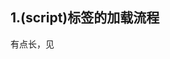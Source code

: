 ## 1.(script)标签的加载流程

有点长，见[<script>标签元素](https://www.jianshu.com/p/028635fc2ab6) 。

## 2.浏览器渲染页面的步骤

#### ①DNS解析

DNS解析是一个递归查询的过程。

本地域名服务器 - 根域名服务器 - com顶级域名服务器

查询到的缓存在本地。

#### ②TCP连接

SSL握手

```markdown
第一步，客户端给出协议版本号、一个客户端生成的随机数（Client random），以及客户端支持的加密方法。

第二步，服务器确认双方使用的加密方法，并给出数字证书、以及一个服务器生成的随机数（Server random）。

第三步，客户端确认数字证书有效，然后生成一个新的随机数（Premaster secret），并使用数字证书中的公钥，加密这个随机数，发给服务器。

第四步，服务器使用自己的私钥，获取客户端发来的随机数（即Premaster secret）。

第五步，客户端和服务器根据约定的加密方法，使用前面的三个随机数，生成"对话密钥"（session key），用来加密接下来的整个对话过程。
```

#### ③发送HTTP请求（HTTP->(SSL/TLS)->TCP->IP）(请求行，请求报头，请求正文)

有哪些请求：GET POST HEAD(1.0), PUT PATCH DELETE OPTIONS  TRACE CONNECT(1.1) 

**GET POST的区别？**

语义不同，本质上没有区别。(TCPl链接)

区别在于不同的使用场景的规范，和不同浏览器/服务器/接口的实现方式。

（一般来说GET参数在URL，POST在Request Body中，但是实际上都可以)

浏览器请求的GET/POST 和 接口中的GET/POST。

一般来说，GET产生一个TCP数据包，POST两个。GET header data 一起发送（因为就是URL），服务器200；POST先发header,服务器100 continue，浏览器继续发送data，服务器响应200。

GET如果发送body也可以两步走，先100再200。

(两次包的好处，网络环境差的情况下，两次包方便TCP验证数据完整性)

并不是所有浏览器POST都会发送两次包，比如Firefox就发送一次。

**header 和 body 分开发送是部分浏览器或框架的请求方法，不属于 post 必然行为。**

#### ④服务器处理请求并返回HTTP报文（状态码，响应报头，响应报文）

状态码是由3位数组成，第一个数字定义了响应的类别，且有五种可能取值:

- 1xx：指示信息–表示请求已接收，继续处理。

  	100 客户端继续发送请求

  ​		 101 服务器根据客户端请求切换协议，主要用于websocket和http2升级

- 2xx：成功–表示请求已被成功接收、理解、接受。

  ​		 200（成功）：请求已成功，请求所希望的响应头或数据体将随此响应返回

  ​		 201（已创建）：请求成功并且服务器创建了新的资源

  ​		 202（已创建）：服务器已经接收请求，但尚未处理

  ​		 203（非授权信息）：服务器已成功处理请求，但返回的信息可能来自另一来源

  ​	 	204（无内容）：服务器成功处理请求，但没有返回任何内容

  ​		 205（重置内容）：服务器成功处理请求，但没有返回任何内容

  ​		 206（部分内容）：服务器成功处理了部分请求 （断点续传或者视频文件等大文件加载）

- 3xx：重定向–要完成请求必须进行更进一步的操作。

  ​		 300（多种选择）：针对请求，服务器可执行多种操作。服务器可根据请求者 (user agent) 选择一项操作，或提供操作列表供请求者选择 (会缓存)

  ​		 301（永久移动）：请求的网页已永久移动到新位置。服务器返回此响应（对 GET 或 HEAD 请求的响应）时，会自动将请求者转到新位置（不会缓存）

  ​		 302（临时移动）：服务器目前从不同位置的网页响应请求，但请求者应继续使用原有位置来进行以后的请求

  ​		 303（查看其他位置）：请求者应当对不同的位置使用单独的 GET 请求来检索响应时，服务器返回此代码

  ​		 305 （使用代理）：请求者只能使用代理访问请求的网页。如果服务器返回此响应，还表示请求者应使用代理

  ​		 307 （临时重定向）：服务器目前从不同位置的网页响应请求，但请求者应继续使用原有位置来进行以后的请求

- 4xx：请求有语法错误或请求无法实现。代表了客户端看起来可能发生了错误，妨碍了服务器的处理

  ​		 400（错误请求）：服务器不理解请求的语法

  ​		 401（未授权）：请求要求身份验证。对于需要登录的网页，服务器可能返回此响应。

  ​	 	403（禁止）：服务器拒绝请求

  ​	 	404（未找到）：服务器找不到请求的网页

  ​		 405（方法禁用）：禁用请求中指定的方法

  ​		 406（不接受）：无法使用请求的内容特性响应请求的网页

  ​		 407（需要代理授权）：此状态代码与 401（未授权）类似，但指定请求者应当授权使用代理

  ​		 408（请求超时）：服务器等候请求时发生超时

- 5xx：服务器端错误–服务器未能实现合法的请求。表示服务器无法完成明显有效的请求。这类状态码代表了服务器在处理请求的过程中有错误或者异常状态发生

   500（服务器内部错误）：服务器遇到错误，无法完成请求

  ​		 501（尚未实施）：服务器不具备完成请求的功能。例如，服务器无法识别请求方法时可能会返回此代码

  ​		 502（错误网关）：服务器作为网关或代理，从上游服务器收到无效响应

  ​		 503（服务不可用）：服务器目前无法使用（由于超载或停机维护）

  ​		 504（网关超时）：服务器作为网关或代理，但是没有及时从上游服务器收到请求

  ​		 505（HTTP 版本不受支持）：服务器不支持请求中所用的 HTTP 协议版本

- 特殊：

  ​		 304： 协商缓存，告诉客户端有缓存，直接使用缓存中的数据，返回的页面只有头部信息，没有内容部分

  ​	 

#### ⑤浏览器解析渲染页面

reflow和repain

refiow:DOM节点中的各个元素都是以盒模型的形式存在，浏览器去计算其位置和大小等。

repain:绘制内容。

reflow必然导致repain

浏览器在解析过程中，如果遇到请求外部资源时，如图像,iconfont,JS等。浏览器将重复前面过程下载该资源。请求过程是异步的，并不会影响HTML文档进行加载，但是当文档加载过程中遇到JS文件，HTML文档会挂起渲染过程，不仅要等到文档中JS文件加载完毕还要等待解析执行完毕，才会继续HTML的渲染过程。原因是因为JS有可能修改DOM结构，这就意味着JS执行完成前，后续所有资源的下载是没有必要的，这就是JS阻塞后续资源下载的根本原因。

#### ⑥连接结束

## 3.URL编码

"只有字母和数字[0-9a-zA-Z]、一些特殊符号"$-_.+!*'(),"[不包括双引号]、以及某些保留字，才可以不经过编码直接用于URL。"

**网址路径的编码，用的是utf-8编码。**

**查询字符串的编码，用的是操作系统的默认编码。**?mid=13218

**GET和POST方法的编码，用的是网页的编码。**

**在Ajax调用中，IE总是采用GB2312编码（操作系统的默认编码），而Firefox总是采用utf-8编码。**

解决编码混乱的方法：使用Javascript先对URL编码，然后再向服务器提交，不要给浏览器插手的机会。因为Javascript的输出总是一致的，所以就保证了服务器得到的数据是格式统一的。

escape() 老方法

encodeURI() , encodeURIComponent(),decodeURI(),decodeURIComponent();

## 4.重定向

转发和重定向。

字面意义

## 5.跨域

#### **①为什么会出现跨域问题**

出于浏览器的同源策略限制。同源策略（Sameoriginpolicy）是一种约定，它是浏览器最核心也最基本的安全功能，如果缺少了同源策略，则浏览器的正常功能可能都会受到影响。可以说Web是构建在同源策略基础之上的，浏览器只是针对同源策略的一种实现。同源策略会阻止一个域的javascript脚本和另外一个域的内容进行交互。所谓同源（即指在同一个域）就是两个页面具有相同的协议（protocol），主机（host）和端口号（port）

#### **②什么是跨域**

当一个请求url的**协议、域名、端口**三者之间任意一个与当前页面url不同即为跨域

#### **③非同源限制**

无法读取非同源网页的 Cookie、LocalStorage 和 IndexedDB

无法接触非同源网页的 DOM

无法向非同源地址发送 AJAX 请求

#### **④跨域解决方法**

**【1】****设置document.domain解决无法读取非同源网页的 Cookie问题**

因为浏览器是通过document.domain属性来检查两个页面是否同源，因此只要通过设置相同的document.domain，两个页面就可以共享Cookie（此方案仅限主域相同，子域不同的跨域应用场景。）www.test.com / blog.test.com

```js
// 两个页面都设置
document.domain = 'test.com';
```

【2】**跨文档通信 API：window.postMessage()**

- 页面和其打开的新窗口的数据传递
- 多窗口之间消息传递
- 页面与嵌套的iframe消息传递

```js
// 父窗口打开一个子窗口
var openWindow = window.open('http://test2.com', 'title');
// 父窗口向子窗口发消息(第一个参数代表发送的内容，第二个参数代表接收消息窗口的url)
openWindow.postMessage('Nice to meet you!', 'http://test2.com');
//监听message消息
window.addEventListener('message', function (e) {
  console.log(e.source); // e.source 发送消息的窗口
  console.log(e.origin); // e.origin 消息发向的网址
  console.log(e.data);   // e.data   发送的消息
},false);
```

**【3】****JSONP**

JSONP 是服务器与客户端跨源通信的常用方法。最大特点就是简单适用，兼容性好（兼容低版本IE），缺点是只支持get请求，不支持post请求。

核心思想：网页通过添加一个<script>元素，向服务器请求 JSON 数据，服务器收到请求后，将数据放在一个指定名字的回调函数的参数位置传回来。

```html
<!--原生实现-->
<script src="http://test.com/data?callback=dosomething"></script>
<script type="text/javascript">
	function dosomething(res){
        console.log(res.data);
    }
</script>
```

```js
<!--jQuery ajax-->
$.ajax({
    url:"http://www.test.com:8080/login",
    type:"get",
    dataType:'jsonp',
    jsonCallback:'handleCallback',
    data:{}
})
```

```vue
<!--vue-->
this.$http.jsonp('http://www.test.com:8080/login',{
	params:{},
	jsonp:'handleCallback',
}).then((res)=>{
	console.log(res);
});
```

**【4】****CORS**

CORS 是跨域资源分享（Cross-Origin Resource Sharing）的缩写。它是 W3C 标准，属于跨源 AJAX 请求的根本解决方法。

1、普通跨域请求：只需服务器端设置Access-Control-Allow-Origin

2、带cookie跨域请求：前后端都需要进行设置

**【前端设置】**根据xhr.withCredentials字段判断是否带有cookie

```js
<!--原生ajax实现-->
var xhr = new XMLHttpRequest(); // IE8/9需用window.XDomainRequest兼容
 
// 前端设置是否带cookie
xhr.withCredentials = true;
 
xhr.open('post', 'http://www.domain2.com:8080/login', true);
xhr.setRequestHeader('Content-Type', 'application/x-www-form-urlencoded');
xhr.send('user=admin');
 
xhr.onreadystatechange = function() {
    if (xhr.readyState == 4 && xhr.status == 200) {
        alert(xhr.responseText);
    }
};
```

```ajax
<!--jQuery ajax实现-->
$.ajax({
   url: 'http://www.test.com:8080/login',
   type: 'get',
   data: {},
   xhrFields: {
       withCredentials: true    // 前端设置是否带cookie
   },
   crossDomain: true,   // 会让请求头中包含跨域的额外信息，但不会含cookie
});
```

```vue
<!--vue-resource-->
Vue.http.options.credentials = true
```

```js
<!--axios-->
axios.defaults.withCredentials = true
```

**【服务端设置】**服务器端对于CORS的支持，主要是通过设置Access-Control-Allow-Origin来进行的。如果浏览器检测到相应的设置，就可以允许Ajax进行跨域的访问。

```apache
Apache服务器
Header set Access-Control-Allow-Origin *
```

```php
//php后台
<?php 
header("Access-Control-Allow-Origin:*")
```

```javascript
//node.js后台
var http = require('http');
var server = http.createServer();
var qs = require('querystring');
 
server.on('request', function(req, res) {
    var postData = '';
    // 数据块接收中
    req.addListener('data', function(chunk) {
        postData += chunk;
    });
    // 数据接收完毕
    req.addListener('end', function() {
        postData = qs.parse(postData);
        // 跨域后台设置
        res.writeHead(200, {
            'Access-Control-Allow-Credentials': 'true',     // 后端允许发送Cookie
            'Access-Control-Allow-Origin': 'http://www.domain1.com',    // 允许访问的域（协议+域名+端口）
            /* 
             * 此处设置的cookie还是domain2的而非domain1，因为后端也不能跨域写cookie(nginx反向代理可以实现)，
             * 但只要domain2中写入一次cookie认证，后面的跨域接口都能从domain2中获取cookie，从而实现所有的接口都能跨域访问
             */
            'Set-Cookie': 'l=a123456;Path=/;Domain=www.domain2.com;HttpOnly'  // HttpOnly的作用是让js无法读取cookie
        });
        res.write(JSON.stringify(postData));
        res.end();
    });
});
 
server.listen('8080');
console.log('Server is running at port 8080...');
```

```java
/*
 * 导入包：import javax.servlet.http.HttpServletResponse;
 * 接口参数中定义：HttpServletResponse response
 */
 
// 允许跨域访问的域名：若有端口需写全（协议+域名+端口），若没有端口末尾不用加'/'
response.setHeader("Access-Control-Allow-Origin", "http://www.domain1.com"); 
 
// 允许前端带认证cookie：启用此项后，上面的域名不能为'*'，必须指定具体的域名，否则浏览器会提示
response.setHeader("Access-Control-Allow-Credentials", "true"); 
 
// 提示OPTIONS预检时，后端需要设置的两个常用自定义头
response.setHeader("Access-Control-Allow-Headers", "Content-Type,X-Requested-With");
```

**【5】服务端代理（参考researchApi)**

服务端请求不会跨域

![img](https://user-gold-cdn.xitu.io/2020/4/13/1717441c9f004d9b?imageslim)

![img](https://user-gold-cdn.xitu.io/2020/4/13/1717441cb6c9453f?imageslim)

[10种跨域解决方案](https://juejin.cn/post/6844904126246027278#heading-3)

## 6.Cookie,Session,Local Storage

### 什么是cookie

cookie是保存在客户端的纯文本文件。

cookie的作用就是用来解决   如何记录客户端的用户信息

name?登陆状态？访问记录？

Cookie以name=值 的形式存储

```js
document.cookie="username=John Doe; expires=Thu, 18 Dec 2043 12:00:00 GMT; path=/";
```



注意

```
Cookie 可以创建由超文本标记语言 (HTML) 页中的客户端脚本 （例如，通过使用 Microsoft Visual Basic 脚本版或 JScript 编写的脚本），通过使用 Microsoft Win32 互联网功能 （Win32 程序InternetSetCookie 和 InternetGetCookie），或由服务器端脚本 （例如，一个 Active Server Pages [ASP] 页面上，在 Visual Basic 脚本版本中编写的脚本或通用网关接口 [CGI] 脚本）。
```



### **cookie和session**

**cookie和session都是用来跟踪浏览器用户身份的会话方式**

cookie不设置过期事件保存在内存中，随浏览器关闭结束，设置过期事件保存在硬盘中。每次请求会带上cookie。

session保存在服务端，并且sessionid被包含在cookie中。

用户禁用cookie则需要URL重写，将sessionid拼接到地址后。

单个cookie不超过4kb,session大小无限制。

**优缺点：**

cookie大小受限，功能受限(会被禁用)，安全性低，浪费带宽，但可以管理path。

session占内存，多用户在线服务器压力大，依赖cookie，创建随意，不好维护。

#### localStorage和sessionStorage

WebStorage提供了两种API：**localStorage（本地存储）**和**sessionStorage（会话存储）**

**WebStorage两个主要目标：**

```
1.提供一种在cookie之外存储会话数据的路径
2.提供一种存储大量可以跨会话存在的数据的机制
```

localStorage的生命周期是永久的，关闭页面或浏览器之后localStorage中的数据也不会消失。

sessionStorage是在同源的窗口中始终存在的数据。只要这个浏览器窗口没有关闭，即使刷新页面或者进入同源另一个页面，数据依然存在。但是sessionStorage在关闭了浏览器窗口后就会被销毁。同时独立的打开同一个窗口同一个页面，sessionStorage也是不一样的。

localStorage和sessionStorage的存储数据大小一般都是：5MB

localStorage和sessionStorage都保存在客户端，不与服务器进行交互通信

localStorage和sessionStorage只能存储字符串类型，对于复杂的对象可以使用ECMAScript提供的JSON对象的stringify和parse来处理

localStorage：**window.localStorage**
sessionStorage：**window.sessionStorage**

#### WebStorage的优点

（1）存储空间更大：cookie为4KB，而WebStorage是5MB

（2）节省网络流量：WebStorage不会传送到服务器，存储在本地的数据可以直接获取，也不会像cookie一样每次请求都会传送到服务器，所以减少了客户端和服务端的交互，节省了网络流量

（3）对于那种只需要在用户浏览一组页面期间保存而关闭浏览器后就可以丢弃的数据，sessionStorage会非常方便

（4）快速显示：有的数据存储在WebStorage上再加上浏览器本身的缓存。获取数据时可以从本地获取会比从服务器端获取快得多，所以速度更快

（5）安全性：WebStorage不会随着HTTP header发送到服务器端，所以安全性相对于cookie来说会比较高一些，不会担心截获，但是仍然存在伪造问题

（6）WebStorage提供了一些方法，数据操作比cookie方便

```
setItem(key, value) —— 保存数据，以键值对的方式存储信息
getItem(key) —— 获取数据，将键值传入，即可获取到对应的value值
removeItem(key) —— 删除单个数据，根据键值移除对应的信息
clear() —— 删除所有的数据
key(index) —— 获取某个索引的key
```

## 7.HTTP1.0 1.1 2.0

待完成

## 8.如何利用缓存

待完成



9.setCookie, 登陆token的，sessionId的设置方式



10.safari canvas 绘制canvas区域不刷新不触发浏览器重绘的问题

见活动 - 大帝的cypher挑战-结果页评语绘制

打字机效果绘制代码片段如图所示

```typescript
 const writing = (ts: number) => {
            if (ts - updatedAt > 31) {
                updatedAt = ts
                if (alreadyDrawLength < content.length) {
                    let toDraw = ""
                    let widthTemp = 0
                    for (let i = 0; i < stepGap; i++) {
                        const offset = currentStep * stepGap
                        const element = content.charAt(offset + i)
                        const measured = ctx.measureText(drawContent + element)
                        if (measured.width >= restSpace) {
                            ctx.fillText(toDraw, drawX, drawY + offsetY)
                            restSpace = maxWidth
                            drawX = 0
                            drawY += fontSize * lineHeight
                            lines++
                            toDraw = element
                            widthTemp += measured.width
                        } else {
                            toDraw += element
                            widthTemp += measured.width
                        }
                    }
                    if (toDraw) {
                        lines++
                        //插入的bugfix代码
                        ctx.strokeStyle = "transparent"
                        ctx.strokeRect(0, 0, canvas.width, canvas.height)
                        //如上
                        ctx.fillText(toDraw, drawX, drawY + offsetY)
                        drawX += widthTemp
                        restSpace -= widthTemp
                    }
                    currentStep++
                    alreadyDrawLength += stepGap
                } else {
                    return true
                }
            }
            requestAnimationFrame(writing)
        }
        requestAnimationFrame(writing)
```

使用如上的假stroke来强制触发safari浏览器的重绘



11.js浏览器复制内容到剪贴板

```react
import { useCallback } from "react"

export default function (text: string) {
    return useCallback(() => {
        if (navigator.clipboard) {
            navigator.clipboard.writeText(text)
        } else {
            const textarea = document.createElement("textarea")
            // 隐藏此输入框
            textarea.style.position = "fixed"
            textarea.style.clip = "rect(0 0 0 0)"
            textarea.style.top = "10px"
            textarea.style.left = "10px"
            textarea.style.opacity = "0"
            textarea.style.pointerEvents = "none"

            // 赋值
            textarea.value = text
            // 防止在safari中弹出键盘造成两次屏幕高度变化
            textarea.readOnly = true
            // 选中
            document.body.appendChild(textarea)
            textarea.select()
            // 复制
            document.execCommand("copy", true)
            // 移除输入框
            document.body.removeChild(textarea)
        }
    }, [text])
}
```

textArea.select()在safari中会触发键盘的弹出，需要设置readOnly来规避



12.post请求上传文件

Request Header:

​	Content-Type:multipart/form-data; boundary=(一串code)



RequestBody:

​	(-一串Code)

```
POST https://dlog.luyulight.cn/api/parser/updateMaze
401
142 ms
POST /api/parser/updateMaze HTTP/1.1
User-Agent: PostmanRuntime/7.28.4
Accept: */*
Postman-Token: 8f7cffce-19d9-4969-90b9-29d2e26a16b8
Host: dlog.luyulight.cn
Accept-Encoding: gzip, deflate, br
Connection: keep-alive
Content-Type: multipart/form-data; boundary=--------------------------927031754929159781597071
Content-Length: 746793
 
----------------------------927031754929159781597071
Content-Disposition: form-data; name="test_file"; filename="bg.jpg"
<bg.jpg>
----------------------------927031754929159781597071
Content-Disposition: form-data; name="test_str"
test1
----------------------------927031754929159781597071--
 
HTTP/1.1 401 Unauthorized
Server: nginx/1.18.0
Date: Wed, 31 May 2023 14:22:15 GMT
Content-Type: application/json; charset=utf-8
Content-Length: 63
Connection: keep-alive
X-Powered-By: Express
ETag: W/"3f-jEC9sqXnkufdNGuKndga59VtyJw"
 
{"statusCode":401,"message":"未登录","error":"Unauthorized"}
```

postman用view菜单-show postman console看完整请求

apifox用生成代码-看模拟的完整请求



13.sessionStorage，在同一标签页内针对每个host单独存储 ，前进后退href都不会清除sessionStorage

特别的：关闭标签页后从历史记录重新打开，sessionStorage内容依旧存在
